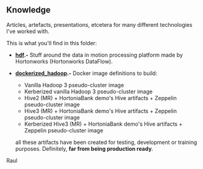## Knowledge
Articles, artefacts, presentations, etcetera for many different technologies I've worked with.

This is what you'll find in this folder:

 - **[hdf](hdf).-** Stuff around the data in motion processing platform made by Hortonworks (Hortonworks DataFlow).
 - **[dockerized_hadoop](dockerized_hadoop).-** Docker image definitions to build:
 
   - Vanilla Hadoop 3 pseudo-cluster image
   - Kerberized vanilla Hadoop 3 pseudo-cluster image
   - Hive2 (MR) + HortoniaBank demo's Hive artifacts + Zeppelin pseudo-cluster image
   - Hive3 (MR) + HortoniaBank demo's Hive artifacts + Zeppelin pseudo-cluster image
   - Kerberized Hive3 (MR) + HortoniaBank demo's Hive artifacts + Zeppelin pseudo-cluster image

   all these artifacts have been created for testing, development or training purposes. Definitely, **far from being production ready**.
 
Raul
